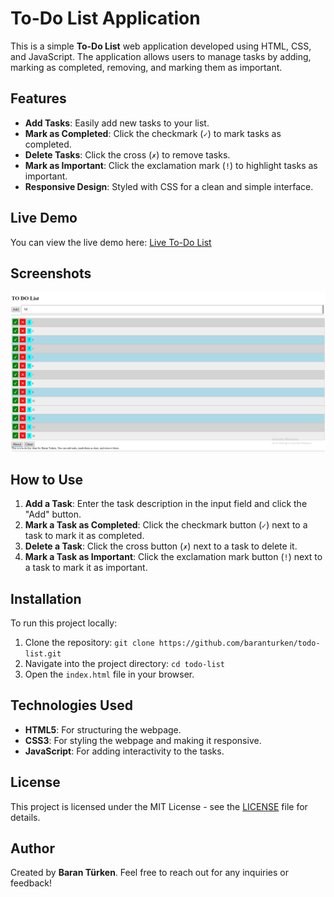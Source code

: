 # To-Do List Application

This is a simple **To-Do List** web application developed using HTML, CSS, and JavaScript. The application allows users to manage tasks by adding, marking as completed, removing, and marking them as important.

## Features

- **Add Tasks**: Easily add new tasks to your list.
- **Mark as Completed**: Click the checkmark (`✓`) to mark tasks as completed.
- **Delete Tasks**: Click the cross (`✗`) to remove tasks.
- **Mark as Important**: Click the exclamation mark (`!`) to highlight tasks as important.
- **Responsive Design**: Styled with CSS for a clean and simple interface.

## Live Demo

You can view the live demo here: [Live To-Do List](http://www.baran-todolist.com/)

## Screenshots

![To-Do List Screenshot](./todo-list-ss.png)

## How to Use

1. **Add a Task**: Enter the task description in the input field and click the "Add" button.
2. **Mark a Task as Completed**: Click the checkmark button (`✓`) next to a task to mark it as completed.
3. **Delete a Task**: Click the cross button (`✗`) next to a task to delete it.
4. **Mark a Task as Important**: Click the exclamation mark button (`!`) next to a task to mark it as important.

## Installation

To run this project locally:
1. Clone the repository: `git clone https://github.com/baranturken/todo-list.git`
2. Navigate into the project directory: `cd todo-list`
3. Open the `index.html` file in your browser.

## Technologies Used

- **HTML5**: For structuring the webpage.
- **CSS3**: For styling the webpage and making it responsive.
- **JavaScript**: For adding interactivity to the tasks.

## License

This project is licensed under the MIT License - see the [LICENSE](LICENSE) file for details.

## Author

Created by **Baran Türken**. Feel free to reach out for any inquiries or feedback!
